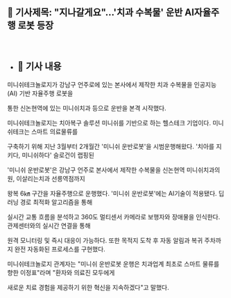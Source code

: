 ## 📰 기사제목: "지나갈게요"…'치과 수복물' 운반 AI자율주행 로봇 등장
<br>

- ## 📄 기사 내용
 미니쉬테크놀로지가 강남구 언주로에 있는 본사에서 제작한 치과 수복물을 인공지능(AI) 기반 자율주행 로봇을 

 통한 신논현역에 있는 미니쉬치과 등으로 운반을 본격 시작했다. 

 미니쉬테크놀로지는 치아복구 솔루션 미니쉬를 기반으로 하는 헬스테크 기업이다. 미니쉬테크는 스마트 의료물류를 

 구축하기 위해 지난 3월부터 2개월간 '미니쉬 운반로봇'을 시범운행해왔다. '치아를 지키다, 미니쉬하다' 슬로건이 랩핑된 

 '미니쉬 운반로봇'은 강남구 언주로 본사에서 제작한 수복물을 신논현역 미니쉬치과의원, 이살리는치과 선릉역점까지 

 왕복 6㎞ 구간을 자율주행으로 운행했다. '미니쉬 운반로봇'에는 AI기술이 적용됐다. 딥러닝 경로 최적화 알고리즘을 통해 

 실시간 교통 흐름을 분석하고 360도 멀티센서 카메라로 보행자와 장애물을 인식한다. 관제센터와의 실시간 연결을 통해 

 원격 모니터링 및 즉시 대응이 가능하다. 또한 목적지 도착 후 자동 알림과 복귀 주차까지 완전 자동화된 프로세스를 구현했다.

 미니쉬테크놀로지 관계자는 "미니쉬 운반로봇 운행은 치과업계 최초로 스마트 물류를 향한 이정표"라며 "환자와 의료진 모두에게 
 
 새로운 치료 경험을 제공하기 위한 혁신을 지속하겠다"고 말했다.

